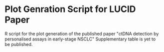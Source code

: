 # Plot Genration Script for LUCID Paper
R script for the plot generation of the published paper "ctDNA detection by personalised assays in early-stage NSCLC"
Supplementary table is yet to be published.
